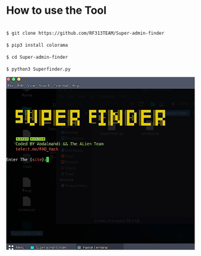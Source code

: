 # How to use the Tool


<pre><code>
$ git clone https://github.com/RF313TEAM/Super-admin-finder

$ pip3 install colorama

$ cd Super-admin-finder
  
$ python3 Superfinder.py
</pre></code>
![Sup](https://raw.githubusercontent.com/RF313TEAM/Super-admin-finder/main/IMG_20240129_152722_491.png "photo")

